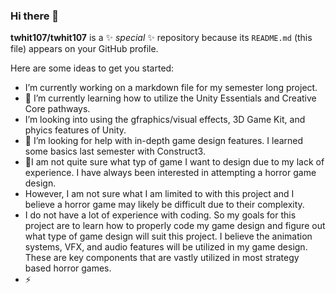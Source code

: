 ### Hi there 👋


**twhit107/twhit107** is a ✨ _special_ ✨ repository because its `README.md` (this file) appears on your GitHub profile.

Here are some ideas to get you started:

-  I’m currently working on a markdown file for my semester long project.
- 🌱 I’m currently learning how to utilize the Unity Essentials and Creative Core pathways. 
-  I’m looking into using the gfraphics/visual effects, 3D Game Kit, and phyics features of Unity. 
- 🤔 I’m looking for help with in-depth game design features. I learned some basics last semester with Construct3. 
- 💬I am not quite sure what typ of game I want to design due to my lack of experience. I have always been interested in attempting a horror game design.
- However, I am not sure what I am limited to with this project and I believe a horror game may likely be difficult due to their complexity. 
- I do not have a lot of experience with coding. So my goals for this project are to learn how to properly code my game design and figure out what type of game design will suit this project. I believe the animation systems, VFX, and audio features will be utilized in my game design. These are key components that are vastly utilized in most strategy based horror games. 
- ⚡ 


